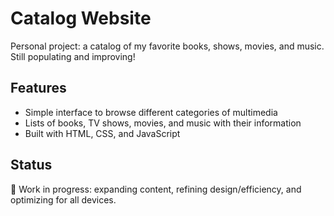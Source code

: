# Catalog Website
Personal project: a catalog of my favorite books, shows, movies, and music.  
Still populating and improving!

## Features
- Simple interface to browse different categories of multimedia
- Lists of books, TV shows, movies, and music with their information
- Built with HTML, CSS, and JavaScript

## Status
🚧 Work in progress: expanding content, refining design/efficiency, and optimizing for all devices.
